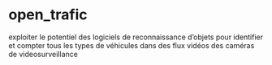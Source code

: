# open_trafic
exploiter le potentiel des logiciels de reconnaissance d’objets pour identifier et compter tous les types de véhicules dans des flux vidéos des caméras de videosurveillance
